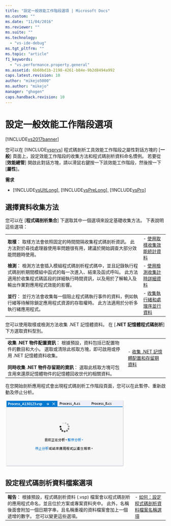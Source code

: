 ```yaml
---
title: "設定一般效能工作階段選項 | Microsoft Docs"
ms.custom: ""
ms.date: "11/04/2016"
ms.reviewer: ""
ms.suite: ""
ms.technology: 
  - "vs-ide-debug"
ms.tgt_pltfrm: ""
ms.topic: "article"
f1_keywords: 
  - "vs.performance.property.general"
ms.assetid: 6b60bd1b-2198-4261-b84e-9b2d8494a992
caps.latest.revision: 10
author: "mikejo5000"
ms.author: "mikejo"
manager: "ghogen"
caps.handback.revision: 10
---
```

# 設定一般效能工作階段選項
[!INCLUDE[vs2017banner](../code-quality/includes/vs2017banner.md)]

您可以在 [!INCLUDE[vsprvs](../code-quality/includes/vsprvs_md.md)] 程式碼剖析工具效能工作階段之屬性對話方塊的 \[**一般**\] 頁面上，設定效能工作階段的收集方法和程式碼剖析資料命名慣例。  若要從 \[**效能總管**\] 開啟此對話方塊，請以滑鼠右鍵按一下該效能工作階段，然後按一下 \[**屬性**\]。  
  
 **需求**  
  
-   [!INCLUDE[vsUltLong](../code-quality/includes/vsultlong_md.md)], [!INCLUDE[vsPreLong](../code-quality/includes/vsprelong_md.md)], [!INCLUDE[vsPro](../code-quality/includes/vspro_md.md)]  
  
## 選擇資料收集方法  
 您可以在 \[**程式碼剖析集合**\] 下選取其中一個選項來設定基礎收集方法。  下表說明這些選項：  
  
|||  
|-|-|  
|**取樣**：  取樣方法會依照固定的時間間隔收集程式碼剖析資訊。  此方法對於尋找處理器使用率問題很有用，建議於開始調查大部分效能問題時使用。|-   [使用取樣收集效能統計資料](../profiling/collecting-performance-statistics-by-using-sampling.md)|  
|**檢測**：  檢測方法會插入模組程式碼剖析程式碼中，並且記錄執行程式碼剖析期間模組中函式的每一次進入、結束及函式呼叫。  此方法適用於收集程式碼區段的詳細執行時間資訊，以及用於了解輸入及輸出作業對應用程式效能的影響。|-   [使用檢測收集計時詳細資料](../profiling/collecting-detailed-timing-data-by-using-instrumentation.md)|  
|**並行**：  並行方法會收集每一個阻止程式碼執行事件的資料，例如執行緒等待解除鎖定應用程式資源的存取權時。  此方法適用於分析多執行緒應用程式。|-   [收集執行緒和處理序並行資料](../profiling/collecting-thread-and-process-concurrency-data.md)|  
  
 您可以使用取樣或檢測方法收集 .NET 記憶體資料。  在 \[**.NET 記憶體程式碼剖析**\] 下方選取資料型別。  
  
|||  
|-|-|  
|**收集 .NET 物件配置資訊**：  根據預設，資料包括已配置物件的數目和大小。  選取或清除此核取方塊，即可啟用或停用 .NET 記憶體資料收集。<br /><br /> **同時收集 .NET 物件存留期的資訊**：  選取此核取方塊可包含用來還原記憶體物件的記憶體回收世代的相關資料。|-   [收集 .NET 記憶體配置和存留期資料](../profiling/collecting-dotnet-memory-allocation-and-lifetime-data.md)|  
  
 在您開始剖析應用程式會出現程式碼剖析工作階段頁面，您可以在此暫停、重新啟動及停止分析。  
  
 ![程式碼剖析工作階段頁面](../profiling/media/prof_profilingsessionpage.png "PROF\_ProfilingSessionPage")  
  
## 設定程式碼剖析資料檔案選項  
  
|||  
|-|-|  
|**報告**：  根據預設，程式碼剖析資料 \(.vsp\) 檔案會以程式碼剖析的應用程式命名，並且位於方案或專案資料夾中。  此外，名稱後面會附加一個日期字串，且名稱重複的資料檔案會加上一個遞增的數字。  您可以變更這些選項。|-   [如何：設定程式碼剖析資料檔案名稱選項](../profiling/how-to-set-performance-data-file-name-options.md)|
